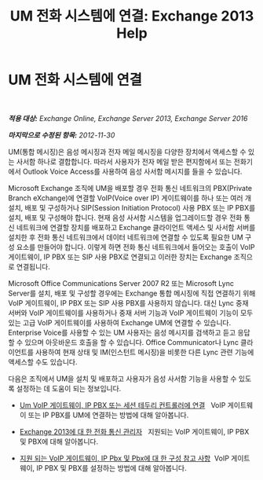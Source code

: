 ﻿---
title: 'UM 전화 시스템에 연결: Exchange 2013 Help'
TOCTitle: UM 전화 시스템에 연결
ms:assetid: 92c3e029-f732-4d6d-b147-2b3006d5f088
ms:mtpsurl: https://technet.microsoft.com/ko-kr/library/JJ673544(v=EXCHG.150)
ms:contentKeyID: 50556039
ms.date: 05/22/2018
mtps_version: v=EXCHG.150
ms.translationtype: MT
---

# UM 전화 시스템에 연결

 

_**적용 대상:** Exchange Online, Exchange Server 2013, Exchange Server 2016_

_**마지막으로 수정된 항목:** 2012-11-30_

UM(통합 메시징)은 음성 메시징과 전자 메일 메시징을 다양한 장치에서 액세스할 수 있는 사서함 하나로 결합합니다. 따라서 사용자가 전자 메일 받은 편지함에서 또는 전화기에서 Outlook Voice Access를 사용하여 음성 사서함 메시지를 들을 수 있습니다.

Microsoft Exchange 조직에 UM을 배포할 경우 전화 통신 네트워크의 PBX(Private Branch eXchange)에 연결할 VoIP(Voice over IP) 게이트웨이를 하나 또는 여러 개 설치, 배포 및 구성하거나 SIP(Session Initiation Protocol) 사용 PBX 또는 IP PBX를 설치, 배포 및 구성해야 합니다. 현재 음성 사서함 시스템을 업그레이드할 경우 전화 통신 네트워크에 연결할 장치를 배포하고 Exchange 클라이언트 액세스 및 사서함 서버를 설치한 후 전화 통신 네트워크에서 데이터 네트워크에 연결할 수 있도록 필요한 UM 구성 요소를 만들어야 합니다. 이렇게 하면 전화 통신 네트워크에서 들어오는 호출이 VoIP 게이트웨이, IP PBX 또는 SIP 사용 PBX로 연결되고 이러한 장치는 Exchange 조직으로 연결됩니다.

Microsoft Office Communications Server 2007 R2 또는 Microsoft Lync Server를 설치, 배포 및 구성할 경우에는 Exchange 통합 메시징에 직접 연결하기 위해 VoIP 게이트웨이, IP PBX 또는 SIP 사용 PBX를 사용하지 않습니다. 대신 Lync 중재 서버와 VoIP 게이트웨이를 사용하거나 중재 서버 기능과 VoIP 게이트웨이 기능이 모두 있는 고급 VoIP 게이트웨이를 사용하여 Exchange UM에 연결할 수 있습니다. Enterprise Voice를 사용할 수 있는 UM 사용자는 음성 메시지를 검색하고 듣고 응답할 수 있으며 아웃바운드 호출을 할 수 있습니다. Office Communicator나 Lync 클라이언트를 사용하여 현재 상태 및 IM(인스턴트 메시징)을 비롯한 다른 Lync 관련 기능에 액세스할 수도 있습니다.

다음은 조직에서 UM을 설치 및 배포하고 사용자가 음성 사서함 기능을 사용할 수 있도록 설정하는 데 도움이 되는 정보입니다.

  - [Um VoIP 게이트웨이, IP PBX 또는 세션 테두리 컨트롤러에 연결](connect-a-voip-gateway-ip-pbx-or-session-border-controller-to-um-exchange-2013-help.md)   VoIP 게이트웨이 또는 IP PBX를 UM에 연결하는 방법에 대해 알아봅니다.

  - [Exchange 2013에 대 한 전화 통신 관리자](telephony-advisor-for-exchange-2013-exchange-2013-help.md)   지원되는 VoIP 게이트웨이, IP PBX 및 PBX에 대해 알아봅니다.

  - [지원 되는 VoIP 게이트웨이, IP Pbx 및 Pbx에 대 한 구성 참고 사항](configuration-notes-for-supported-voip-gateways-ip-pbxs-and-pbxs-exchange-2013-help.md)  VoIP 게이트웨이, IP PBX 및 PBX를 설정하는 방법에 대해 알아봅니다.


